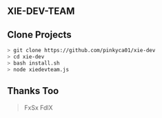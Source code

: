 ## XIE-DEV-TEAM


## Clone Projects

```bash
> git clone https://github.com/pinkyca01/xie-dev
> cd xie-dev
> bash install.sh
> node xiedevteam.js
```

## Thanks Too

> FxSx
> FdlX
